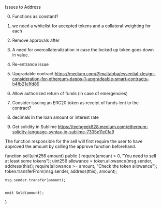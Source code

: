 Issues to Address

0. Functions as constant?
1. we need a whitelist for accepted tokens and a collateral weighting for each 
0. Remove approvals after 
1. A need for overcollateralization in case the locked up token goes down in value. 
2. Re-entrance issue
3. Upgradable contract https://medium.com/@maltabba/essential-design-consideration-for-ethereum-dapps-1-upgradeable-smart-contracts-b4fb21e1fd89
4. Allow authorized return of funds (in case of emergencies)
5. Consider issuing an ERC20 token as receipt of funds lent to the contract? 
6. decimals in the loan amount or interest rate 


4. Get solidity in Sublime https://techgeek628.medium.com/ethereum-solidity-language-syntax-in-sublime-7305e11e0fa9


The function responsible for the sell will first require the user to have approved the amount by calling the approve function beforehand. 

function sell(uint256 amount) public {
    require(amount > 0, "You need to sell at least some tokens");
    uint256 allowance = token.allowance(msg.sender, address(this));
    require(allowance >= amount, "Check the token allowance");
    token.transferFrom(msg.sender, address(this), amount);
    
    msg.sender.transfer(amount);
    

    emit Sold(amount);
}




